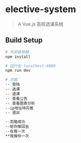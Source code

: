 # elective-system

> A Vue.js 高校选课系统

## Build Setup

``` bash
# 先安装依赖
npm install

# 运行在 localhost:8080
npm run dev

# 功能
-- 登陆
-- 选课
-- 退课
-- 查看公告
-- 查看图表分析
--ip地址待完善
-- 退出

--克隆成功
--给你推回去
--在推一次
**我推你一次

